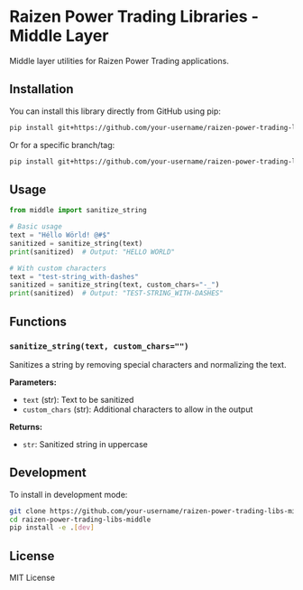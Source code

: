 # Raizen Power Trading Libraries - Middle Layer

Middle layer utilities for Raizen Power Trading applications.

## Installation

You can install this library directly from GitHub using pip:

```bash
pip install git+https://github.com/your-username/raizen-power-trading-libs-middle.git
```

Or for a specific branch/tag:

```bash
pip install git+https://github.com/your-username/raizen-power-trading-libs-middle.git@main
```

## Usage

```python
from middle import sanitize_string

# Basic usage
text = "Héllo Wörld! @#$"
sanitized = sanitize_string(text)
print(sanitized)  # Output: "HELLO WORLD"

# With custom characters
text = "test-string_with-dashes"
sanitized = sanitize_string(text, custom_chars="-_")
print(sanitized)  # Output: "TEST-STRING_WITH-DASHES"
```

## Functions

### `sanitize_string(text, custom_chars="")`

Sanitizes a string by removing special characters and normalizing the text.

**Parameters:**
- `text` (str): Text to be sanitized
- `custom_chars` (str): Additional characters to allow in the output

**Returns:**
- `str`: Sanitized string in uppercase

## Development

To install in development mode:

```bash
git clone https://github.com/your-username/raizen-power-trading-libs-middle.git
cd raizen-power-trading-libs-middle
pip install -e .[dev]
```

## License

MIT License